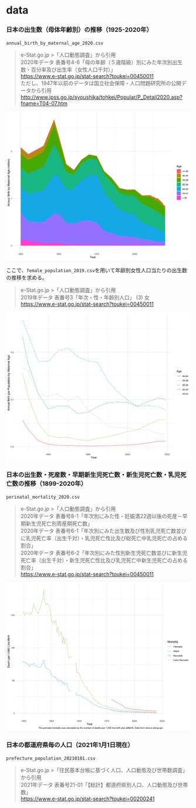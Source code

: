 # data

### 日本の出生数（母体年齢別）の推移（1925-2020年）

`annual_birth_by_maternal_age_2020.csv`

> e-Stat.go.jp >「人口動態調査」から引用 \
> 2020年データ 表番号4-6「母の年齢（５歳階級）別にみた年次別出生数・百分率及び出生率（女性人口千対）」 \
> https://www.e-stat.go.jp/stat-search?toukei=00450011 \
> ただし、1947年以前のデータは国立社会保障・人口問題研究所の公開データから引用 \
> http://www.ipss.go.jp/syoushika/tohkei/Popular/P_Detail2020.asp?fname=T04-07.htm

![annula birth by maternal age](https://github.com/KotaYoneda/data/raw/main/img/anual_birth_by_maternal_age_2020.png "annula birth by maternal age")


ここで、`female_population_2019.csv`を用いて年齢別女性人口当たりの出生数の推移を求める。

> e-Stat.go.jp >「人口動態調査」から引用 \
> 2019年データ 表番号3「年次・性・年齢別人口」 (3) 女 \
> https://www.e-stat.go.jp/stat-search?toukei=00450011

![annula birth per female population by maternal age](https://github.com/KotaYoneda/data/raw/main/img/anual_birth_per_female_population_by_maternal_age_2019.png "annula birth per female population by maternal age")

### 日本の出生数・死産数・早期新生児死亡数・新生児死亡数・乳児死亡数の推移（1899-2020年）

`perinatal_mortality_2020.csv`

> e-Stat.go.jp >「人口動態調査」から引用 \
> 2020年データ 表番号8-1「年次別にみた性・妊娠満22週以後の死産－早期新生児死亡別周産期死亡数」 \
> 2020年データ 表番号6-1「年次別にみた出生数及び性別乳児死亡数並びに乳児死亡率（出生千対）・乳児死亡性比及び総死亡中乳児死亡の占める割合」 \
> 2020年データ 表番号6-2「年次別にみた性別新生児死亡数並びに新生児死亡率（出生千対）・新生児死亡性比及び乳児死亡中新生児死亡の占める割合」 \
> https://www.e-stat.go.jp/stat-search?toukei=00450011

![perinatal mortality](https://github.com/KotaYoneda/data/raw/main/img/perinatal_mortality_2020.png "perinatal mortality")

### 日本の都道府県毎の人口（2021年1月1日現在）

`prefecture_population_20210101.csv`

> e-Stat.go.jp >「住民基本台帳に基づく人口、人口動態及び世帯数調査」から引用 \
> 2021年データ 表番号21-01「【総計】都道府県別人口、人口動態及び世帯数」 \
> https://www.e-stat.go.jp/stat-search?toukei=00200241


